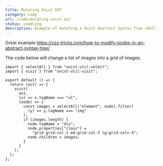 ```yaml
---
title: Mutating Unist AST
category: code
url: /code/mutating-unist-ast
status: seedling
description: Example of mutating a Unist Abstract Syntax Tree (AST).
---
```


Great example https://css-tricks.com/how-to-modify-nodes-in-an-abstract-syntax-tree/

The code below will change a list of images into a grid of images.

```
import { selectAll } from "unist-util-select";
import { visit } from "unist-util-visit";

export default () => {
  return (ast) => {
    visit(
      ast,
      (x) => x.tagName === "ul",
      (node) => {
        const images = selectAll("element", node).filter(
          (y) => y.tagName === "img"
        );
        if (images.length) {
          node.tagName = "div";
          node.properties["class"] =
            "grid grid-col-1 md:grid-col-3 lg:grid-cols-4";
          node.children = images;
        }
      }
    );
  };
};
```

